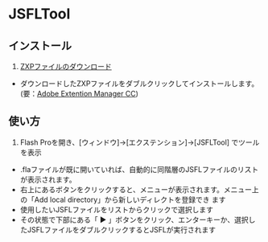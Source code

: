 JSFLTool
=======
## インストール
1. [ZXPファイルのダウンロード](https://github.com/ics-nohara/JSFLTool/raw/master/jsfl_tool.zxp "ZXPファイルのダウンロード")
- ダウンロードしたZXPファイルをダブルクリックしてインストールします。(要：[Adobe Extention Manager CC](https://creative.adobe.com/ja/products/extension-manager "Adobe Extention Manager CC"))

## 使い方
1. Flash Proを開き、[ウィンドウ]→[エクステンション]→[JSFLTool] でツールを表示
- .flaファイルが既に開いていれば、自動的に同階層のJSFLファイルのリストが表示されます。
- 右上にあるボタンをクリックすると、メニューが表示されます。メニュー上の「Add local directory」から新しいディレクトを登録でき
ます
- 使用したいJSFLファイルをリストからクリックで選択します
- その状態で下部にある「 ▶ 」ボタンをクリック、エンターキーか、選択したJSFLファイルをダブルクリックするとJSFLが実行されます

